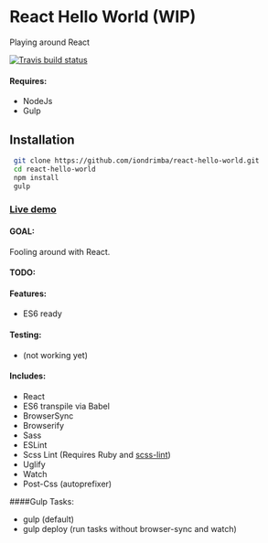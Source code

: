 # React Hello World (WIP)

Playing around React

[![Travis build status](https://travis-ci.org/iondrimba/react-hello-world.svg?branch=master)](https://travis-ci.org/iondrimba/react-hello-world)


#### Requires:

* NodeJs
* Gulp

## Installation

```sh
 git clone https://github.com/iondrimba/react-hello-world.git
 cd react-hello-world
 npm install
 gulp
```

### [Live demo]

#### GOAL:
Fooling around with React.

#### TODO:


#### Features:

* ES6 ready

#### Testing:

* (not working yet)

#### Includes:

* React
* ES6 transpile via Babel
* BrowserSync
* Browserify
* Sass
* ESLint
* Scss Lint (Requires Ruby and [scss-lint])
* Uglify
* Watch
* Post-Css (autoprefixer)

####Gulp Tasks:

* gulp (default)
* gulp deploy (run tasks without browser-sync and watch)

[scss-lint]:<https://github.com/brigade/scss-lint#installation>
[Live demo]:<http://iondrimba.github.io/react-hello-world/>
